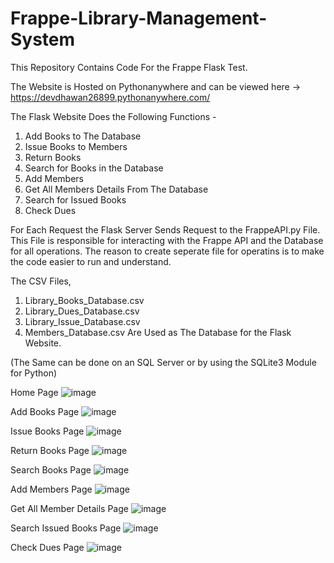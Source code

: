 # Frappe-Library-Management-System
This Repository Contains Code For the Frappe Flask Test. 

The Website is Hosted on Pythonanywhere and can be viewed here -> https://devdhawan26899.pythonanywhere.com/

The Flask Website Does the Following Functions -
1. Add Books to The Database
2. Issue Books to Members
3. Return Books
4. Search for Books in the Database
5. Add Members
6. Get All Members Details From The Database
7. Search for Issued Books
8. Check Dues

For Each Request the Flask Server Sends Request to the FrappeAPI.py File. 
This File is responsible for interacting with the Frappe API and the Database for all operations. 
The reason to create seperate file for operatins is to make the code easier to run and understand. 

The CSV Files, 
1. Library_Books_Database.csv
2. Library_Dues_Database.csv
3. Library_Issue_Database.csv
4. Members_Database.csv
Are Used as The Database for the Flask Website.

(The Same can be done on an SQL Server or by using the SQLite3 Module for Python)

Home Page
![image](https://github.com/devdhawan2689/Frappe-Library-Management-System/assets/54425780/7bf963b9-0e69-4455-8e65-c837541de456)

Add Books Page
![image](https://github.com/devdhawan2689/Frappe-Library-Management-System/assets/54425780/dd815ccf-a235-4212-be21-fc936b786e45)

Issue Books Page
![image](https://github.com/devdhawan2689/Frappe-Library-Management-System/assets/54425780/dfb84fbc-9874-47e2-a129-70ab34f5bc48)

Return Books Page
![image](https://github.com/devdhawan2689/Frappe-Library-Management-System/assets/54425780/b9fc9e73-1cd1-4849-87ab-55f1ef233487)

Search Books Page
![image](https://github.com/devdhawan2689/Frappe-Library-Management-System/assets/54425780/20a7334e-1aa8-4e1c-9fae-e0cb48df61e1)

Add Members Page
![image](https://github.com/devdhawan2689/Frappe-Library-Management-System/assets/54425780/a0daaf57-b346-4e59-a10d-092b53e7e08e)

Get All Member Details Page
![image](https://github.com/devdhawan2689/Frappe-Library-Management-System/assets/54425780/987f7947-58bc-4e06-8a48-8ed584daee4c)

Search Issued Books Page
![image](https://github.com/devdhawan2689/Frappe-Library-Management-System/assets/54425780/089c8c8a-46aa-47e3-9e87-f29c5ed2939b)

Check Dues Page
![image](https://github.com/devdhawan2689/Frappe-Library-Management-System/assets/54425780/23972bd4-4af4-4fba-aa54-1130c0642020)




